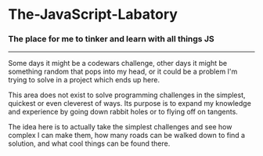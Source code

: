 # The-JavaScript-Labatory
### The place for me to tinker and learn with all things JS
----

Some days it might be a codewars challenge, other days it might be something random that pops into my head, or it could be a problem I'm trying to solve in a project which ends up here.

This area does not exist to solve programming challenges in the simplest, quickest or even cleverest of ways. Its purpose is to expand my knowledge and experience by going down rabbit holes or to flying off on tangents.

The idea here is to actually take the simplest challenges and see how complex I can make them, how many roads can be walked down to find a solution, and what cool things can be found there. 

